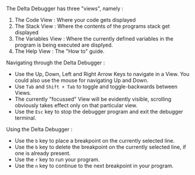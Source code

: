 The Delta Debugger has three "views", namely :
1. The Code View        : Where your code gets displayed
2. The Stack View       : Where the contents of the programs stack get displayed
3. The Variables View   : Where the currently defined variables in the program is being executed
                          are displyed.
4. The Help View        : The "How to" guide.

Navigating through the Delta Debugger :
- Use the Up, Down, Left and Right Arrow Keys to navigate in a View. You could also use the mouse for navigating Up and Down.
- Use `Tab` and `Shift + Tab` to toggle and toggle-backwards between Views.
- The currently "focussed" View will be evidently visible, scrolling obviously takes effect only on that particular view.
- Use the `Esc` key to stop the debugger program and exit the debugger terminal.

Using the Delta Debugger :
- Use the `b` key to place a breakpoint on the currently selected line.
- Use the `b` key to delete the breakpoint on the currently selected line, if one is already present.
- Use the `r` key to run your program.
- Use the `n` key to continue to the next breakpoint in your program.